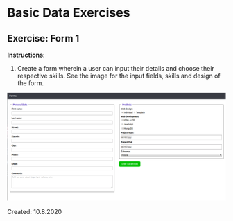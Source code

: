 # Basic Data Exercises

## Exercise: Form 1

**Instructions**:

1.  Create a form wherein a user can input their details and choose their respective skills. See the image for the input fields, skills and design of the form.

![mockup-image](./image/mockup.png)

Created: 10.8.2020